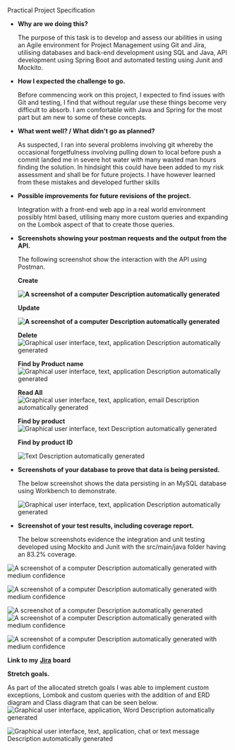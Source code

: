 Practical Project Specification

-   **Why are we doing this?**

    The purpose of this task is to develop and assess our abilities in using an
    Agile environment for Project Management using Git and Jira, utilising
    databases and back-end development using SQL and Java, API development using
    Spring Boot and automated testing using Junit and Mockito.

-   **How I expected the challenge to go.**

    Before commencing work on this project, I expected to find issues with Git
    and testing, I find that without regular use these things become very
    difficult to absorb. I am comfortable with Java and Spring for the most part
    but am new to some of these concepts.

-   **What went well? / What didn't go as planned?**

    As suspected, I ran into several problems involving git whereby the
    occasional forgetfulness involving pulling down to local before push a
    commit landed me in severe hot water with many wasted man hours finding the
    solution. In hindsight this could have been added to my risk assessment and
    shall be for future projects. I have however learned from these mistakes and
    developed further skills

-   **Possible improvements for future revisions of the project.**

    Integration with a front-end web app in a real world environment possibly
    html based, utilising many more custom queries and expanding on the Lombok
    aspect of that to create those queries.

-   **Screenshots showing your postman requests and the output from the API.**

    The following screenshot show the interaction with the API using Postman.

    **Create**

    **![A screenshot of a computer Description automatically
    generated](media/0f261151eb9c18a2ee4a9348bbffd6b9.png)**

    **Update**

    **![A screenshot of a computer Description automatically
    generated](media/d9d3018b3105d4171f86ebf4bd4851b0.png)**

    **Delete**![Graphical user interface, text, application Description
    automatically generated](media/4d58a9d355e6d1fe79c81baa4d52718c.png)

    **Find by Product name**![Graphical user interface, text, application
    Description automatically
    generated](media/4981dad9e460866a931c7d14b7418bb2.png)

    **Read All**![Graphical user interface, text, application, email Description
    automatically generated](media/56c131e0afa7255887a9b0cd10e70587.png)

    **Find by product** ![Graphical user interface, text Description
    automatically generated](media/defcfc091321616e5368b246ab3e01ba.png)

    **Find by product ID**

    ![Text Description automatically
    generated](media/001d4288bba5cf6bfee87801f65e6395.png)

-   **Screenshots of your database to prove that data is being persisted.**

    The below screenshot shows the data persisting in an MySQL database using
    Workbench to demonstrate.

    ![Graphical user interface, text, application Description automatically
    generated](media/2f9a0dbed1bea56e6b60167455ec0631.png)

-   **Screenshot of your test results, including coverage report.**

    The below screenshots evidence the integration and unit testing developed
    using Mockito and Junit with the src/main/java folder having an 83.2%
    coverage.

![A screenshot of a computer Description automatically generated with medium
confidence](media/c8fb1e27c65a941f1a735bc787e96b40.png)

![A screenshot of a computer Description automatically generated with medium
confidence](media/dfae5d3c23720776b27e24bd45fa2941.png)

![A screenshot of a computer Description automatically
generated](media/61b9d6ffb995a9b652d31ab412cf921d.png)![A screenshot of a
computer Description automatically generated with medium
confidence](media/e104d7cb23fc7ee23690607a50017ca5.png)

![A screenshot of a computer Description automatically generated with medium
confidence](media/7f54c16f646f19a569bceedca78a3041.png)

**Link to my**
[**Jira**](https://qa-springboot-project.atlassian.net/jira/software/projects/QS/boards/1)
**board**

**Stretch goals.**

As part of the allocated stretch goals I was able to implement custom
exceptions, Lombok and custom queries with the addition of and ERD diagram and
Class diagram that can be seen below. ![Graphical user interface, application,
Word Description automatically
generated](media/d0f6be4f1b75508a6e214bd2d05f4ab0.png)

![Graphical user interface, text, application, chat or text message Description
automatically generated](media/3c9d585d7e255d9e181c938623f1e195.png)
